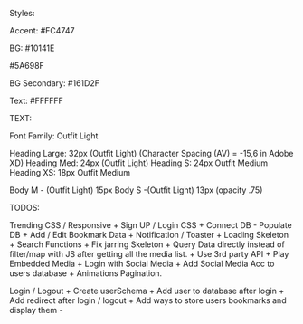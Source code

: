 Styles:

Accent:
#FC4747

BG:
#10141E

#5A698F

BG Secondary:
#161D2F

Text:
#FFFFFF

TEXT:

Font Family: Outfit Light

Heading Large: 32px (Outfit Light) (Character Spacing (AV) = -15,6 in Adobe XD)
Heading Med: 24px (Outfit Light)
Heading S: 24px Outfit Medium
Heading XS: 18px Outfit Medium

Body M - (Outfit Light) 15px
Body S -(Outfit Light) 13px (opacity .75)

TODOS:

Trending CSS / Responsive +
Sign UP / Login CSS +
Connect DB - Populate DB +
Add / Edit Bookmark Data +
Notification / Toaster +
Loading Skeleton +
Search Functions +
Fix jarring Skeleton +
Query Data directly instead of filter/map with JS after getting all the media list. +
Use 3rd party API +
Play Embedded Media +
Login with Social Media +
Add Social Media Acc to users database +
Animations
Pagination.

Login / Logout +
Create userSchema +
Add user to database after login +
Add redirect after login / logout +
Add ways to store users bookmarks and display them -
